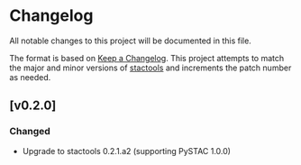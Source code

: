 # Changelog

All notable changes to this project will be documented in this file.

The format is based on [Keep a Changelog](https://keepachangelog.com/en/1.0.0/). This project attempts to match the major and minor versions of [stactools](https://github.com/stac-utils/stactools) and increments the patch number as needed.

## [v0.2.0]

### Changed

- Upgrade to stactools 0.2.1.a2 (supporting PySTAC 1.0.0)
